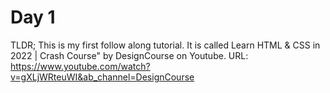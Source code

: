 # Day 1

TLDR;
This is my first follow along tutorial. It is called Learn HTML & CSS in 2022 | Crash Course" by DesignCourse on Youtube.
URL: https://www.youtube.com/watch?v=gXLjWRteuWI&ab_channel=DesignCourse
